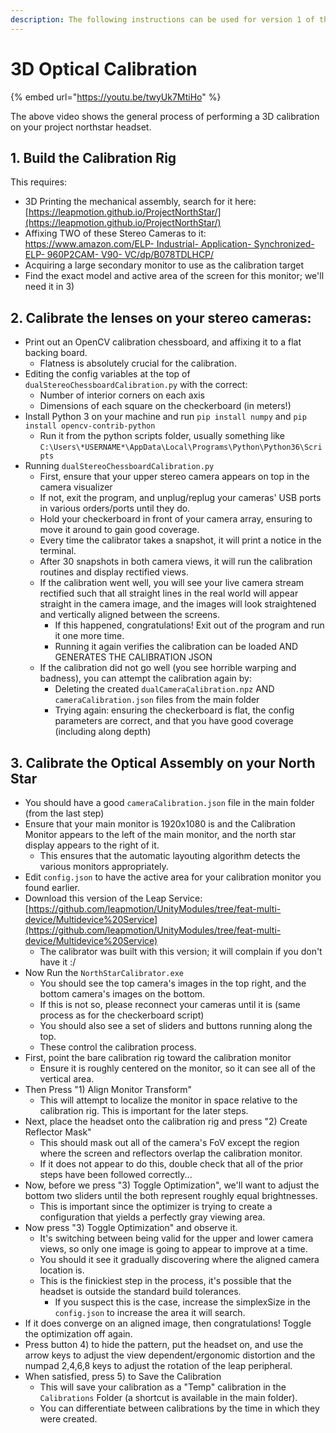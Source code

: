 ```yaml
---
description: The following instructions can be used for version 1 of the calibration rig
---
```


# 3D Optical Calibration

{% embed url="https://youtu.be/twyUk7MtiHo" %}

The above video shows the general process of performing a 3D calibration on your project northstar headset. 

## 1. Build the Calibration Rig

This requires:

* 3D Printing the mechanical assembly, search for it here: [https://leapmotion.github.io/ProjectNorthStar/](https://leapmotion.github.io/ProjectNorthStar/)
* Affixing TWO of these Stereo Cameras to it: [https://www.amazon.com/ELP- Industrial- Application- Synchronized- ELP- 960P2CAM- V90- VC/dp/B078TDLHCP/](https://www.amazon.com/ELP-Industrial-Application-Synchronized-ELP-960P2CAM-V90-VC/dp/B078TDLHCP/)
* Acquiring a large secondary monitor to use as the calibration target
* Find the exact model and active area of the screen for this monitor; we'll need it in 3\)

## 2. Calibrate the lenses on your stereo cameras:

* Print out an OpenCV calibration chessboard, and affixing it to a flat backing board.
  * Flatness is absolutely crucial for the calibration.
* Editing the config variables at the top of `dualStereoChessboardCalibration.py` with the correct:
  * Number of interior corners on each axis
  * Dimensions of each square on the checkerboard \(in meters!\)
* Install Python 3 on your machine and run `pip install numpy` and `pip install opencv-contrib-python`
  * Run it from the python scripts folder, usually something like `C:\Users\*USERNAME*\AppData\Local\Programs\Python\Python36\Scripts`
* Running `dualStereoChessboardCalibration.py`
  * First, ensure that your upper stereo camera appears on top in the camera visualizer
  * If not, exit the program, and unplug/replug your cameras' USB ports in various orders/ports until they do.
  * Hold your checkerboard in front of your camera array, ensuring to move it around to gain good coverage.
  * Every time the calibrator takes a snapshot, it will print a notice in the terminal.
  * After 30 snapshots in both camera views, it will run the calibration routines and display rectified views.
  * If the calibration went well, you will see your live camera stream rectified such that all straight lines in the real world will appear straight in the camera image, and the images will look straightened and vertically aligned between the screens.
    * If this happened, congratulations!  Exit out of the program and run it one more time.
    * Running it again verifies the calibration can be loaded AND GENERATES THE CALIBRATION JSON
  * If the calibration did not go well \(you see horrible warping and badness\), you can attempt the calibration again by:
    * Deleting the created `dualCameraCalibration.npz` AND `cameraCalibration.json` files from the main folder
    * Trying again: ensuring the checkerboard is flat, the config parameters are correct, and that you have good coverage \(including along depth\)

## 3. Calibrate the Optical Assembly on your North Star

* You should have a good `cameraCalibration.json` file in the main folder \(from the last step\)
* Ensure that your main monitor is 1920x1080 is and the Calibration Monitor appears to the left of the main monitor, and the north star display appears to the right of it.
  * This ensures that the automatic layouting algorithm detects the various monitors appropriately.
* Edit `config.json` to have the active area for your calibration monitor you found earlier.
* Download this version of the Leap Service: [https://github.com/leapmotion/UnityModules/tree/feat-multi-device/Multidevice%20Service](https://github.com/leapmotion/UnityModules/tree/feat-multi-device/Multidevice%20Service)
  * The calibrator was built with this version; it will complain if you don't have it :/
* Now Run the `NorthStarCalibrator.exe`
  * You should see the top camera's images in the top right, and the bottom camera's images on the bottom.
  * If this is not so, please reconnect your cameras until it is \(same process as for the checkerboard script\)
  * You should also see a set of sliders and buttons running along the top.
  * These control the calibration process.
* First, point the bare calibration rig toward the calibration monitor
  * Ensure it is roughly centered on the monitor, so it can see all of the vertical area.
* Then Press "1\) Align Monitor Transform"
  * This will attempt to localize the monitor in space relative to the calibration rig.   This is important for the later steps.
* Next, place the headset onto the calibration rig and press "2\) Create Reflector Mask"
  * This should mask out all of the camera's FoV except the region where the screen and reflectors overlap the calibration monitor.
  * If it does not appear to do this, double check that all of the prior steps have been followed correctly...
* Now, before we press "3\) Toggle Optimization", we'll want to adjust the bottom two sliders until the both represent roughly equal brightnesses.
  * This is important since the optimizer is trying to create a configuration that yields a perfectly gray viewing area.
* Now press "3\) Toggle Optimization" and observe it.
  * It's switching between being valid for the upper and lower camera views, so only one image is going to appear to improve at a time.
  * You should it see it gradually discovering where the aligned camera location is.
  * This is the finickiest step in the process, it's possible that the headset is outside the standard build tolerances.  
    * If you suspect this is the case, increase the simplexSize in the `config.json` to increase the area it will search.
* If it does converge on an aligned image, then congratulations!  Toggle the optimization off again.
* Press button 4\) to hide the pattern, put the headset on, and use the arrow keys to adjust the view dependent/ergonomic distortion and the numpad 2,4,6,8 keys to adjust the rotation of the leap peripheral.
* When satisfied, press 5\) to Save the Calibration
  * This will save your calibration as a "Temp" calibration in the `Calibrations` Folder \(a shortcut is available in the main folder\).
  * You can differentiate between calibrations by the time in which they were created.

